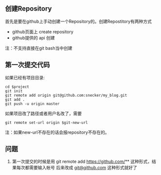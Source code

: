 创建Repository
-----------

首先是要在github上手动创建一个Repository的。创建Repostitory有两种方式

- github页面上 create repository
- github提供的 api 创建

注：不支持直接在git bash当中创建


第一次提交代码
---------

如果已经有项目目录:
```
cd $project
git init
git remote add origin git@github.com:snecker/my_blog.git
git add .
git push -u origin master
```
如果项目改了路径或者用户名改了，需要
```
git remote set-url origin $git-new-url
```
注：如果new-url不存在的话会报repository不存在的。


问题
----------------
1. 第一次提交的时候是用 git remote add https://github.com/** 这种形式，结果每次都需要输入帐号
后来改成 git@github.com 这种形式就好了

